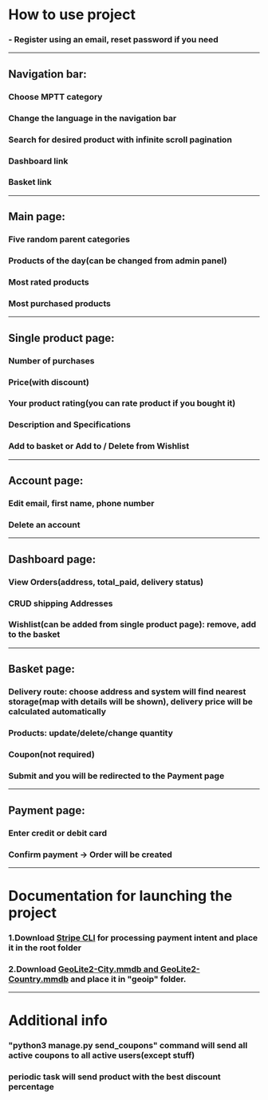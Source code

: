 <h1>How to use project</h1>
<h3>- Register using an email, reset password if you need</h3>
<hr>
<h2>Navigation bar:</h2>
<h3>Choose MPTT category</h3>
<h3>Change the language in the navigation bar</h3>
<h3>Search for desired product with infinite scroll pagination</h3>
<h3>Dashboard link</h3>
<h3>Basket link</h3>

<hr>
<h2>Main page:</h2>
<h3>Five random parent categories</h3>
<h3>Products of the day(can be changed from admin panel)</h3>
<h3>Most rated products</h3>
<h3>Most purchased products</h3>
<hr>

<h2>Single product page:</h2>
<h3>Number of purchases</h3>
<h3>Price(with discount)</h3>
<h3>Your product rating(you can rate product if you bought it)</h3>
<h3>Description and Specifications</h3>
<h3>Add to basket or Add to / Delete from Wishlist </h3>

<hr>
<h2>Account page:</h2>
<h3>Edit email, first name, phone number</h3>
<h3>Delete an account</h3>

<hr>
<h2>Dashboard page:</h2>
<h3>View Orders(address, total_paid, delivery status)</h3>
<h3>CRUD shipping Addresses</h3>
<h3>Wishlist(can be added from single product page): remove, add to the basket</h3>
<hr>

<h2>Basket page:</h2>
<h3>Delivery route: choose address and system will find nearest storage(map with details will be shown), delivery price will be calculated automatically</h3>
<h3>Products: update/delete/change quantity</h3>
<h3>Coupon(not required)</h3>
<h3>Submit and you will be redirected to the Payment page</h3>
<hr>

<h2>Payment page:</h2>
<h3>Enter credit or debit card</h3>
<h3>Confirm payment -> Order will be created </h3>
<hr>

<h1>Documentation for launching the project</h1>
<h3>1.Download <a href="https://stripe.com/docs/stripe-cli">Stripe CLI</a> for processing payment intent and place it in the root folder</h3>
<h3>2.Download <a href="https://dev.maxmind.com/geoip/geolite2-free-geolocation-data?lang=en">GeoLite2-City.mmdb and GeoLite2-Country.mmdb</a> and place it in "geoip" folder.</h3>

<hr>
<h1>Additional info</h1>
<h3>"python3 manage.py send_coupons" command will send all active coupons to all active users(except stuff)</h3>
<h3>periodic task will send product with the best discount percentage</h3>
